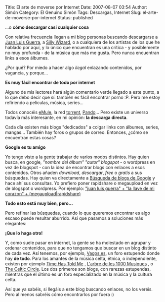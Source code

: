 Title: El arte de moverse por Internet
Date: 2007-08-07 03:54
Author: Simón
Category: El Genuino Simón
Tags: Descargas, Internet
Slug: el-arte-de-moverse-por-internet
Status: published

...o **cómo descargar casi cualquier cosa**

Con relativa frecuencia llegan a mi blog personas buscando descargarse a
[Juan Luis Guerra]({filename}/el-genuino-simon/juan-luis-guerra-la-llave-de-mi-corazon.md),
a [Silly Wizard]({filename}/el-genuino-simon/live-wizardry-the-best-of-silly-wizard-in-concert.md),
o a cualquiera de los artistas de los que he hablado por aquí, y lo
único que encuentran es una crítica - y posiblemente no muy profunda -
de la música que más me gusta. Pero nunca encuentran links a esos
álbumes.

¿Por qué? Por miedo a hacer algo *ilegal* enlazando contenidos, por
vagancia, y porque...

**Es muy fácil encontrar de todo por internet**

Alguno de mis lectores hará algún comentario verde llegado a este punto,
a lo que debo decir que sí: también es fácil encontrar porno :P. Pero me
estoy refiriendo a películas, música, series...

Todos conocéis [eMule](http://es.wikipedia.org/wiki/EMule), la red
[torrent](http://es.wikipedia.org/wiki/BitTorrent),
[Pando](http://es.wikipedia.org/wiki/Pando_%28programa%29)... Pero
existe un universo todavía más interesante, en mi opinión: **la descarga
directa**.

Cada día existen más blogs "dedicados" a colgar links con álbumes,
series, mangas... También hay foros o grupos de correo. Entonces, ¿cómo
se encuentran estas cosas?

**Google es tu amigo**

Yo tengo visto a la gente trabajar de varios modos distintos. Hay quien
busca, en google, *"nombre del álbum" "autor" blogspot* - o wordpress en
vez de blogspot - con la idea de encontrar blogs con enlaces a esos
contenidos. Otros añaden *download*, *descargar*, *free* o *gratis* a
sus búsquedas. Hay quien va directamente a [Búsqueda de blogs de
Google](http://www.search.blogger.com) y hace ahí sus consultas. Yo
prefiero poner rapidshare o megaupload en vez de blogspot o wordpress.
Por ejemplo: ["juan luis guerra" + "la llave de mi corazon" +
(megaupload|rapidshare)](http://www.google.es/search?hl=es&client=firefox&rls=org.mozilla%3Aes-ES%3Aunofficial&hs=gkM&q=%22juan+luis+guerra%22+%2B+%22la+llave+de+mi+corazon%22+%2B+%28megaupload%7Crapidshare%29&btnG=Buscar&meta=)

**Todo esto está muy bien, pero...**

Pero refinar las búsquedas, cuando lo que queremos encontrar es algo
escaso puede resultar aburrido. Así que pasamos a soluciones más
elegantes:

**¡Que lo haga otro!**

Y, como suele pasar en internet, la gente se ha molestado en agrupar y
ordenar contenidos, para que no tengamos que buscar en un blog distinto
de cada vez. Así tenemos, por ejemplo, [Vagos.es](http://vagos.es/), un
foro estupendo donde hay **de todo**. Para los amantes de la música
celta, étnica, o independiente, existen por ejemplo [Time Has Told
Me](http://time-has-told-me.blogspot.com/) , [L'arbre de les 1000
Musiques](http://larbredeles1000musiques.blogspot.com/) , o [The Celtic
Circle](http://celticcircle.proboards55.com/). Los dos primeros son
blogs, con rarezas estupendas, mientras que el último es un foro
especializado en la música y la cultura celta.

Así que ya sabéis, si llegáis a este blog buscando enlaces, no los
veréis. Pero al menos sabréis cómo encontrarlos por fuera :)

